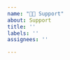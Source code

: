 ```yaml
---
name: "🙋🏽 Support"
about: Support
title: ''
labels: ''
assignees: ''

---
```


<!-- 
Please understand that this project is maintained by volunteers, and that answering support
tickets to help with specific, personal issues is time consuming, mentally exhausting, and
is time not spend in improving the software itself.

Saying hi, thank you and clearly describing what you tried and what happened would be
fantastic. In order for the answer to be easy to find for other people hitting the same
thing, please write a short summary in the title ("problem" and "doesn't work" are very
depressing to read, and don't make a description unique - show that you can do better!)

Make sure that you are using the last version (downloaded from this repository or installed
via Homebrew), and that you read the documentation. If you did read the documentation, copy
and paste the code you saw to this ticket in order to give it a high priority.

If you are not using the default configuration (Fine! This is a configuration after all),
try the default configuration, changing only the listening IP addresses if necessary.
Many reported issues were actually due to too many changes having been made at the same
time, making it difficult to pinpoint which one didn't work as expected. So, start with
a standard configuration and do small, incremental changes.

The only supported way to install the service is `dnscrypt-proxy -service install`.
After having tried it interactively interactively.

You already saw `dnscrypt-proxy -resolve` in the documentation. If you are experiencing
resolution issues, use this command to resolve DNS queries for diagnostics, not a web
browser. If responses are printed just fine while domain names don't resolve in the
web browser, the actual issue is likely to be located in 3rd party software such as
dnsmasq.

Maintainers may not use your operating system and hardware. In order to respond to
questions on environments they don't know about, the best they can do is do a Google
search, as an attempt to solve a problem you have, but that they don't have. You are
the one who knows your own environment the best. So, take some time trying to solve
issues on your own first; this is by far the best way to understand how the whole
thing works. Answering our own question right after having formulated it happens
all the time!

Finally, if the issue is solved, and this is something that wouldn't have happened if
it had been documented, feel free to proudly improve the documentation (it is a wiki).

Thanks for reading all this, and have a wonderful day.
-->